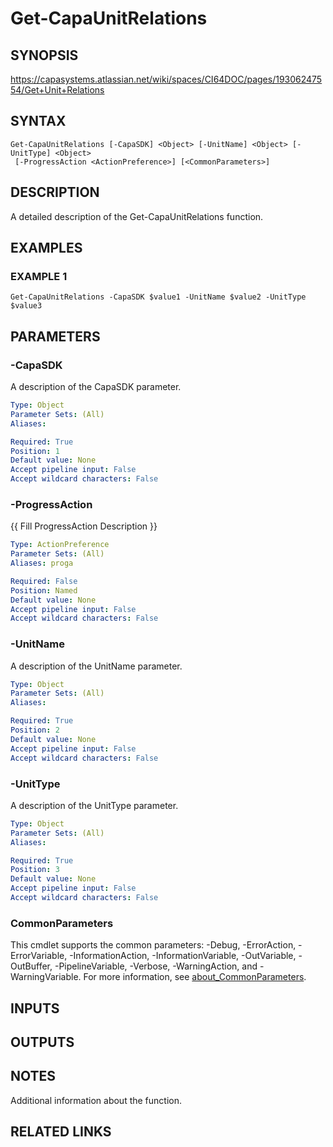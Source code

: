 # Get-CapaUnitRelations

## SYNOPSIS
https://capasystems.atlassian.net/wiki/spaces/CI64DOC/pages/19306247554/Get+Unit+Relations

## SYNTAX

```
Get-CapaUnitRelations [-CapaSDK] <Object> [-UnitName] <Object> [-UnitType] <Object>
 [-ProgressAction <ActionPreference>] [<CommonParameters>]
```

## DESCRIPTION
A detailed description of the Get-CapaUnitRelations function.

## EXAMPLES

### EXAMPLE 1
```
Get-CapaUnitRelations -CapaSDK $value1 -UnitName $value2 -UnitType $value3
```

## PARAMETERS

### -CapaSDK
A description of the CapaSDK parameter.

```yaml
Type: Object
Parameter Sets: (All)
Aliases:

Required: True
Position: 1
Default value: None
Accept pipeline input: False
Accept wildcard characters: False
```

### -ProgressAction
{{ Fill ProgressAction Description }}

```yaml
Type: ActionPreference
Parameter Sets: (All)
Aliases: proga

Required: False
Position: Named
Default value: None
Accept pipeline input: False
Accept wildcard characters: False
```

### -UnitName
A description of the UnitName parameter.

```yaml
Type: Object
Parameter Sets: (All)
Aliases:

Required: True
Position: 2
Default value: None
Accept pipeline input: False
Accept wildcard characters: False
```

### -UnitType
A description of the UnitType parameter.

```yaml
Type: Object
Parameter Sets: (All)
Aliases:

Required: True
Position: 3
Default value: None
Accept pipeline input: False
Accept wildcard characters: False
```

### CommonParameters
This cmdlet supports the common parameters: -Debug, -ErrorAction, -ErrorVariable, -InformationAction, -InformationVariable, -OutVariable, -OutBuffer, -PipelineVariable, -Verbose, -WarningAction, and -WarningVariable. For more information, see [about_CommonParameters](http://go.microsoft.com/fwlink/?LinkID=113216).

## INPUTS

## OUTPUTS

## NOTES
Additional information about the function.

## RELATED LINKS

